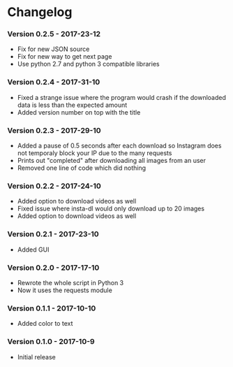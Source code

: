 # Changelog

### Version 0.2.5 - 2017-23-12
* Fix for new JSON source
* Fix for new way to get next page
* Use python 2.7 and python 3 compatible libraries

### Version 0.2.4 - 2017-31-10
* Fixed a strange issue where the program would crash if the downloaded data is less than the expected amount
* Added version number on top with the title

### Version 0.2.3 - 2017-29-10
* Added a pause of 0.5 seconds after each download so Instagram does not temporaly block your IP due to the many requests
* Prints out "completed" after downloading all images from an user
* Removed one line of code which did nothing

### Version 0.2.2 - 2017-24-10
* Added option to download videos as well
* Fixed issue where insta-dl would only download up to 20 images
* Added option to download videos as well

### Version 0.2.1 - 2017-23-10
* Added GUI

### Version 0.2.0 - 2017-17-10
* Rewrote the whole script in Python 3
* Now it uses the requests module

### Version 0.1.1 - 2017-10-10
* Added color to text

### Version 0.1.0 - 2017-10-9
* Initial release
